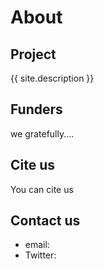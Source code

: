 # About
## Project
{{ site.description }}
## Funders
we gratefully....
## Cite us
You can cite us
## Contact us
- email:
- Twitter:
